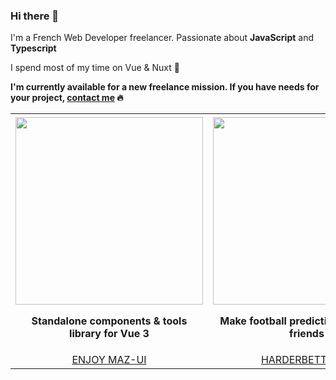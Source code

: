 ### Hi there 👋

I'm a French Web Developer freelancer. Passionate about **JavaScript** and **Typescript**

I spend most of my time on Vue & Nuxt 💚

**I'm currently available for a new freelance mission. If you have needs for your project, [contact me](https://www.loicmazuel.com/contact) 🔥**

<table>
   <tr>
      <th align="center">
         <img width="441" height="1">
         <a href="https://louismazel.github.io/maz-ui-3/">
            <img src="https://louismazel.github.io/maz-ui-3/img/maz-ui-screenshot.png" width="300px"/>
          </a>
         <p>Standalone components & tools library for Vue 3</p>
      </th>
      <th align="center">
         <img width="441" height="1">
         <a href="http://harderbetter.io/">
            <img src="https://www.harderbetter.io/images/harderbetter-screenshot.png" width="300px"/>
          </a>
         <p>Make football predictions with your friends</p>
      </th>
   </tr>

   <tr style="text-transform: uppercase;">
      <td align="center">
        <a href="https://louismazel.github.io/maz-ui-3/">Enjoy Maz-UI</a>
      </td>
      <td align="center">
        <a href="http://harderbetter.io/">Harderbetter.io</a>
      </td>
   </tr>
</table>

